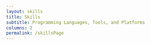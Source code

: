 ```yaml
---
layout: skills
title: Skills
subtitle: Programming Languages, Tools, and Platforms
columns: 2
permalink: /skillsPage
---
```

